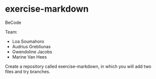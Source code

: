 # exercise-markdown
BeCode

Team:
- Loa Soumahoro
- Audrius Grebliunas
- Gwendoline Jacobs
- Marine Van Hees

Create a repository called exercise-markdown, in which you will add two files and try branches.